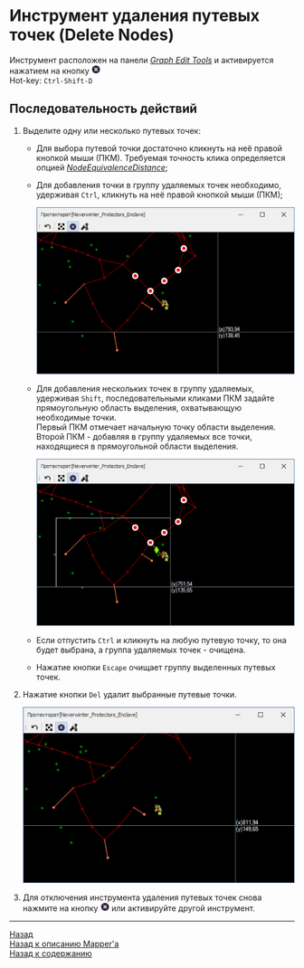 # **Инструмент удаления путевых точек (Delete Nodes)**

Инструмент расположен на панели [*Graph Edit Tools*](Mapper-EditTools-RU.md) и активируется нажатием на кнопку ![DeleteNodes](img/icons/miniCancel.png)  
Hot-key: ``Ctrl-Shift-D``

## **Последовательность действий**

1. Выделите одну или несколько путевых точек:
   - Для выбора путевой точки достаточно кликнуть на неё правой кнопкой мыши (ПКМ). Требуемая точность клика определяется опцией [*NodeEquivalenceDistance*](Mapper-MappingTools-RU.md#ref-NodeEquivalenceDistance);
   - Для добавления точки в группу удаляемых точек необходимо, удерживая ``Ctrl``, кликнуть на неё правой кнопкой мыши (ПКМ);  
                
        <p align="center"><img src="img/DeleteNodes/SelectNodes.png"></p> 

   - Для добавления нескольких точек в группу удаляемых, удерживая ``Shift``, последовательными кликами ПКМ задайте прямоугольную область выделения, охватывающую необходимые точки.  
        Первый ПКМ отмечает начальную точку области выделения.  
        Второй ПКМ - добавляя в группу удаляемых все точки, находящиеся в прямоугольной области выделения.  
        <p align="center"><img src="img/DeleteNodes/SelectingArea.png"></p> 
   - Если отпустить ``Ctrl`` и кликнуть на любую путевую точку, то она будет выбрана, а группа удаляемых точек - очищена.
   - Нажатие кнопки ``Escape`` очищает группу выделенных путевых точек. 

2. Нажатие кнопки ``Del`` удалит выбранные путевые точки.
   <p align="center"><img src="img/DeleteNodes/NodesDeleted.png"></p>
3. Для отключения инструмента удаления путевых точек снова нажмите на кнопку ![DeleteNodes](img/icons/miniCancel.png) или активируйте другой инструмент.

---

<a href="javascript:history.back()">Назад</a>  
[Назад к описанию Mapper'a](Mapper-RU.md)  
[Назад к содержанию](../../../index.md)